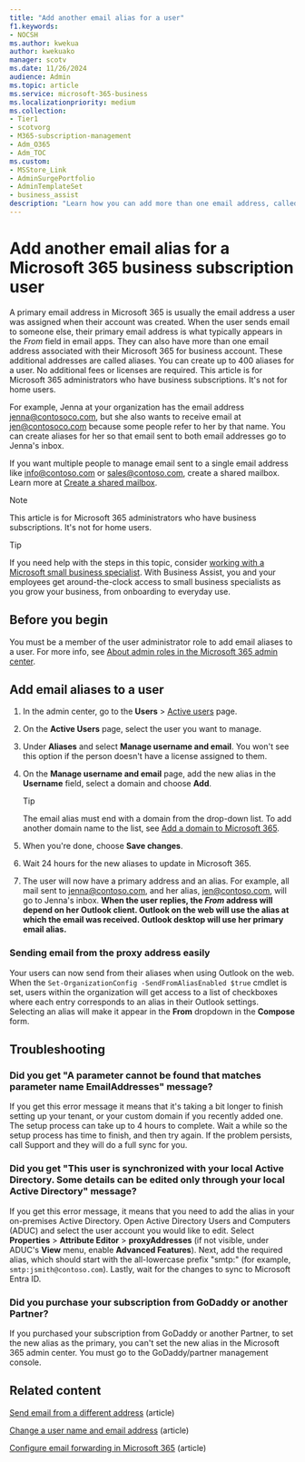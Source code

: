 ```yaml
---
title: "Add another email alias for a user"
f1.keywords:
- NOCSH
ms.author: kwekua
author: kwekuako
manager: scotv
ms.date: 11/26/2024
audience: Admin
ms.topic: article
ms.service: microsoft-365-business
ms.localizationpriority: medium
ms.collection: 
- Tier1
- scotvorg
- M365-subscription-management
- Adm_O365
- Adm_TOC
ms.custom:
- MSStore_Link
- AdminSurgePortfolio
- AdminTemplateSet
- business_assist
description: "Learn how you can add more than one email address, called an email alias to users in your Microsoft 365 organization."
---
```


# Add another email alias for a Microsoft 365 business subscription user
  
A primary email address in Microsoft 365 is usually the email address a user was assigned when their account was created. When the user sends email to someone else, their primary email address is what typically appears in the  *From*  field in email apps. They can also have more than one email address associated with their Microsoft 365 for business account. These additional addresses are called aliases. You can create up to 400 aliases for a user. No additional fees or licenses are required. This article is for Microsoft 365 administrators who have business subscriptions. It's not for home users.

For example, Jenna at your organization has the email address jenna@contosoco.com, but she also wants to receive email at jen@contosoco.com because some people refer to her by that name. You can create aliases for her so that email sent to both email addresses go to Jenna's inbox.
  
If you want multiple people to manage email sent to a single email address like info@contoso.com or sales@contoso.com, create a shared mailbox. Learn more at [Create a shared mailbox](create-a-shared-mailbox.md).

> [!NOTE]
> This article is for Microsoft 365 administrators who have business subscriptions. It's not for home users.

> [!TIP]
> If you need help with the steps in this topic, consider [working with a Microsoft small business specialist](https://go.microsoft.com/fwlink/?linkid=2186871). With Business Assist, you and your employees get around-the-clock access to small business specialists as you grow your business, from onboarding to everyday use.

## Before you begin

You must be a member of the user administrator role to add email aliases to a user. For more info, see [About admin roles in the Microsoft 365 admin center](../add-users/about-admin-roles.md).

## Add email aliases to a user

1. In the admin center, go to the **Users** \> <a href="https://go.microsoft.com/fwlink/p/?linkid=834822" target="_blank">Active users</a> page.

2. On the **Active Users** page, select the user you want to manage.

1. Under **Aliases** and select **Manage username and email**. You won't see this option if the person doesn't have a license assigned to them.

3. On the **Manage username and email** page, add the new alias in the **Username** field, select a domain and choose **Add**.

    > [!TIP]
    > The email alias must end with a domain from the drop-down list. To add another domain name to the list, see [Add a domain to Microsoft 365](../setup/add-domain.md).
  
4. When you're done, choose **Save changes**.

5. Wait 24 hours for the new aliases to update in Microsoft 365.

6. The user will now have a primary address and an alias. For example, all mail sent to jenna@contoso.com, and her alias, jen@contoso.com, will go to Jenna's inbox. **When the user replies, the *From* address will depend on her Outlook client. Outlook on the web will use the alias at which the email was received. Outlook desktop will use her primary email alias.**

### Sending email from the proxy address easily

Your users can now send from their aliases when using Outlook on the web. When the `Set-OrganizationConfig -SendFromAliasEnabled $true` cmdlet is set, users within the organization will get access to a list of checkboxes where each entry corresponds to an alias in their Outlook settings. Selecting an alias will make it appear in the **From** dropdown in the **Compose** form.

## Troubleshooting

### Did you get "A parameter cannot be found that matches parameter name EmailAddresses" message?

If you get this error message it means that it's taking a bit longer to finish setting up your tenant, or your custom domain if you recently added one. The setup process can take up to 4 hours to complete. Wait a while so the setup process has time to finish, and then try again. If the problem persists, call Support and they will do a full sync for you.

### Did you get "This user is synchronized with your local Active Directory. Some details can be edited only through your local Active Directory" message?

If you get this error message, it means that you need to add the alias in your on-premises Active Directory. Open Active Directory Users and Computers (ADUC) and select the user account you would like to edit. Select **Properties** > **Attribute Editor** > **proxyAddresses** (if not visible, under ADUC's  **View** menu, enable **Advanced Features**). Next, add the required alias, which should start with the all-lowercase prefix "smtp:" (for example, `smtp:jsmith@contoso.com`). Lastly, wait for the changes to sync to Microsoft Entra ID.

### Did you purchase your subscription from GoDaddy or another Partner?

If you purchased your subscription from GoDaddy or another Partner, to set the new alias as the primary, you can't set the new alias in the Microsoft 365 admin center. You must go to the GoDaddy/partner management console.
  
## Related content

[Send email from a different address](https://support.microsoft.com/office/ccba89cb-141c-4a36-8c56-6d16a8556d2e) (article)

[Change a user name and email address](../add-users/change-a-user-name-and-email-address.md) (article)

[Configure email forwarding in Microsoft 365](configure-email-forwarding.md) (article)
